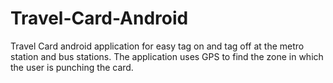 # Travel-Card-Android

Travel Card android application for easy tag on and tag off at the metro station and bus stations.
The application uses GPS to find the zone in which the user is punching the card.
